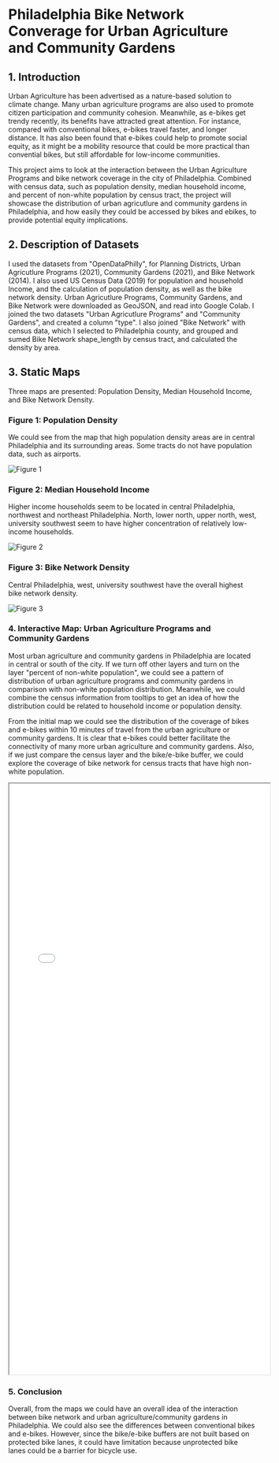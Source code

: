 # Philadelphia Bike Network Converage for Urban Agriculture and Community Gardens

## 1. Introduction
Urban Agriculture has been advertised as a nature-based solution to climate change. Many urban agriculture programs are also used to promote citizen participation and community cohesion. Meanwhile, as e-bikes get trendy recently, its benefits have attracted great attention. For instance, compared with conventional bikes, e-bikes travel faster, and longer distance. It has also been found that e-bikes could help to promote social equity, as it might be a mobility resource that could be more practical than convential bikes, but still affordable for low-income communities.

This project aims to look at the interaction between the Urban Agriculture Programs and bike network coverage in the city of Philadelphia. Combined with census data, such as population density, median household income, and percent of non-white population by census tract, the project will showcase the distribution of urban agricutlure and community gardens in Philadelphia, and how easily they could be accessed by bikes and ebikes, to provide potential equity implications.

## 2. Description of Datasets
I used the datasets from "OpenDataPhilly", for Planning Districts, Urban Agricutlure Programs (2021), Community Gardens (2021), and Bike Network (2014). I also used US Census Data (2019) for population and household Income, and the calculation of population density, as well as the bike network density. Urban Agricutlure Programs, Community Gardens, and Bike Network were downloaded as GeoJSON, and read into Google Colab. I joined the two datasets "Urban Agricutlure Programs" and "Community Gardens", and created a column "type". I also joined "Bike Network" with census data, which I selected to Philadelphia county, and grouped and sumed Bike Network shape_length by census tract, and calculated the density by area.

## 3. Static Maps
Three maps are presented: Population Density, Median Household Income, and Bike Network Density.

### Figure 1: Population Density
We could see from the map that high population density areas are in central Philadelphia and its surrounding areas. Some tracts do not have population data, such as airports.

![Figure 1](https://user-images.githubusercontent.com/118480366/208327547-e3b249ed-3b55-4839-8ef8-e2b20a1e4666.png)

### Figure 2: Median Household Income
Higher income households seem to be located in central Philadelphia, northwest and northeast Philadelphia. North, lower north, upper north, west, university southwest seem to have higher concentration of relatively low-income households.

![Figure 2](https://user-images.githubusercontent.com/118480366/208328030-9f4561d2-be75-4980-8d3a-fb7a35248687.png)

### Figure 3: Bike Network Density
Central Philadelphia, west, university southwest have the overall highest bike network density. 

![Figure 3](https://user-images.githubusercontent.com/118480366/208328097-a3cd31b0-231c-4328-94f6-7616a6b12e0a.png)

### 4. Interactive Map: Urban Agriculture Programs and Community Gardens
Most urban agriculture and community gardens in Philadelphia are located in central or south of the city. If we turn off other layers and turn on the layer "percent of non-white population", we could see a pattern of distribution of urban agriculture programs and community gardens in comparison with non-white population distribution. Meanwhile, we could combine the census information from tooltips to get an idea of how the distribution could be related to household income or population density.

From the initial map we could see the distribution of the coverage of bikes and e-bikes within 10 minutes of travel from the urban agriculture or community gardens. It is clear that e-bikes could better facilitate the connectivity of many more urban agriculture and community gardens. Also, if we just compare the census layer and the bike/e-bike buffer, we could explore the coverage of bike network for census tracts that have high non-white population.
<iframe src="final.html" height="1200" width="105%"></iframe>

### 5. Conclusion
Overall, from the maps we could have an overall idea of the interaction between bike network and urban agriculture/community gardens in Philadelphia. We could also see the differences between conventional bikes and e-bikes. However, since the bike/e-bike buffers are not built based on protected bike lanes, it could have limitation because unprotected bike lanes could be a barrier for bicycle use. 
